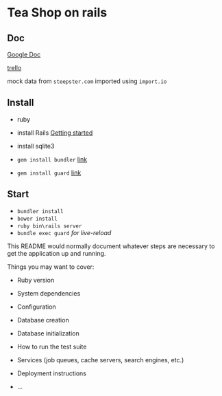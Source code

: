 Tea Shop on rails
=================

Doc
---
[Google Doc](https://docs.google.com/document/d/14fhjjfGcLZqm1bSyWFx75_VrCLMAs6dnQDu3IKsdf2c/edit)


[trello](https://trello.com/b/BXED0kAR)

mock data from `steepster.com`
imported using `import.io`

Install
-------

- ruby []()
- install Rails [Getting started](http://guides.rubyonrails.org/getting_started.html)
- install sqlite3 []()

- `gem install bundler` [link](http://bundler.io/)
- `gem install guard` [link](https://github.com/guard/guard)

Start
-----

- `bundler install`
- `bower install`
- `ruby bin\rails server`
- `bundle exec guard` *for live-reload*

This README would normally document whatever steps are necessary to get the
application up and running.

Things you may want to cover:

* Ruby version

* System dependencies

* Configuration

* Database creation

* Database initialization

* How to run the test suite

* Services (job queues, cache servers, search engines, etc.)

* Deployment instructions

* ...
